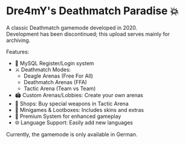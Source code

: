 # Dre4mY's Deathmatch Paradise 💥

A classic Deathmatch gamemode developed in 2020.   
Development has been discontinued; this upload serves mainly for archiving.

Features:
- 🔑 MySQL Register/Login system
- ⚔️ Deathmatch Modes:  
  - Deagle Arenas (Free For All)   
  - Deathmatch Arenas (FFA)   
  - Tactic Arena (Team vs Team)
- 🏟️ Custom Arenas/Lobbies: Create your own arenas
- 🛒 Shops: Buy special weapons in Tactic Arena
- 🎯 Minigames & Lootboxes: Includes skins and extras
- 🌟 Premium System for enhanced gameplay
- 🌐 Language Support: Easily add new languages

Currently, the gamemode is only available in German.
